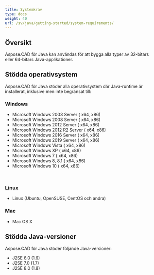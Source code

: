 ```yaml
---
title: Systemkrav
type: docs
weight: 40
url: /sv/java/getting-started/system-requirements/
---
```


## **Översikt**
Aspose.CAD för Java kan användas för att bygga alla typer av 32-bitars eller 64-bitars Java-applikationer.
## **Stödda operativsystem**
Aspose.CAD för Java stöder alla operativsystem där Java-runtime är installerat, inklusive men inte begränsat till:


### **Windows**
- Microsoft Windows 2003 Server ( x64, x86)
- Microsoft Windows 2008 Server ( x64, x86)
- Microsoft Windows 2012 Server ( x64, x86)
- Microsoft Windows 2012 R2 Server ( x64, x86)
- Microsoft Windows 2016 Server ( x64, x86)
- Microsoft Windows 2019 Server ( x64, x86)
- Microsoft Windows Vista ( x64, x86)
- Microsoft Windows XP ( x64, x86)
- Microsoft Windows 7 ( x64, x86)
- Microsoft Windows 8, 8.1 ( x64, x86)
- Microsoft Windows 10 ( x64, x86)

 
### **Linux**
- Linux (Ubuntu, OpenSUSE, CentOS och andra)


### **Mac**
- Mac OS X
## **Stödda Java-versioner**
Aspose.CAD för Java stöder följande Java-versioner:

- J2SE 6.0 (1.6)
- J2SE 7.0 (1.7)
- J2SE 8.0 (1.8)
